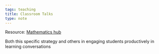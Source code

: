 ```yaml
---
tags: teaching
title: Classroom Talks
type: note
---
```

Resource: [Mathematics hub](https://www.mathematicshub.edu.au/plan-teach-and-assess/teaching/teaching-strategies/classroom-talks/)

Both this specific strategy and others in engaging students productively in learning conversations
